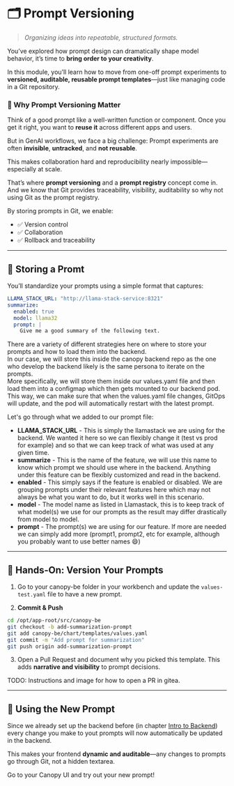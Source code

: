 # 🗂️ Prompt Versioning

> *Organizing ideas into repeatable, structured formats.*

You’ve explored how prompt design can dramatically shape model behavior, it’s time to **bring order to your creativity**.

In this module, you’ll learn how to move from one-off prompt experiments to **versioned, auditable, reusable prompt templates**—just like managing code in a Git repository.


### 🎯 Why Prompt Versioning Matter

Think of a good prompt like a well-written function or component. Once you get it right, you want to **reuse it** across different apps and users.

But in GenAI workflows, we face a big challenge: Prompt experiments are often **invisible**, **untracked**, and **not reusable**.

This makes collaboration hard and reproducibility nearly impossible—especially at scale.

That’s where **prompt versioning** and a **prompt registry** concept come in. And we know that Git provides traceability, visibility, auditability so why not using Git as the prompt registry.

By storing prompts in Git, we enable:

* ✅ Version control
* ✅ Collaboration
* ✅ Rollback and traceability

---

## 🧱 Storing a Promt

You’ll standardize your prompts using a simple format that captures:

```yaml
LLAMA_STACK_URL: "http://llama-stack-service:8321"
summarize:
  enabled: true
  model: llama32
  prompt: |
    Give me a good summary of the following text.
```

There are a variety of different strategies here on where to store your prompts and how to load them into the backend.  
In our case, we will store this inside the canopy backend repo as the one who develop the backend likely is the same persona to iterate on the prompts.  
More specifically, we will store them inside our values.yaml file and then load them into a configmap which then gets mounted to our backend pod. This way, we can make sure that when the values.yaml file changes, GitOps will update, and the pod will automatically restart with the latest prompt.

Let's go through what we added to our prompt file:

- **LLAMA_STACK_URL** - This is simply the llamastack we are using for the backend. We wanted it here so we can flexibly change it (test vs prod for example) and so that we can keep track of what was used at any given time.
- **summarize** - This is the name of the feature, we will use this name to know which prompt we should use where in the backend. Anything under this feature can be flexibly customized and read in the backend.
- **enabled** - This simply says if the feature is enabled or disabled. We are grouping prompts under their relevant features here which may not always be what you want to do, but it works well in this scenario.
- **model** - The model name as listed in Llamastack, this is to keep track of what model(s) we use for our prompts as the result may differ drastically from model to model.
- **prompt** - The prompt(s) we are using for our feature. If more are needed we can simply add more (prompt1, prompt2, etc for example, although you probably want to use better names 😄)

---

## 🧪 Hands-On: Version Your Prompts

1. Go to your canopy-be folder in your workbench and update the `values-test.yaml` file to have a new prompt.

2. **Commit & Push**

```bash
cd /opt/app-root/src/canopy-be
git checkout -b add-summarization-prompt
git add canopy-be/chart/templates/values.yaml
git commit -m "Add prompt for summarization"
git push origin add-summarization-prompt
```

3. Open a Pull Request and document why you picked this template. This adds **narrative and visibility** to prompt decisions.

TODO: Instructions and image for how to open a PR in gitea.

---

## 🌿 Using the New Prompt

Since we already set up the backend before (in chapter [Intro to Backend](/3-ready-to-scale101/3-intro-to-backend.md)) every change you make to yout prompts will now automatically be updated in the backend.

This makes your frontend **dynamic and auditable**—any changes to prompts go through Git, not a hidden textarea.

Go to your Canopy UI and try out your new prompt!